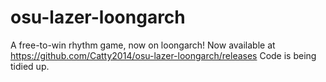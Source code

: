 # osu-lazer-loongarch
A free-to-win rhythm game, now on loongarch!
Now available at https://github.com/Catty2014/osu-lazer-loongarch/releases
Code is being tidied up.
